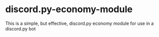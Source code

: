 # discord.py-economy-module
This is a simple, but effective, discord.py economy module for use in a discord.py bot
